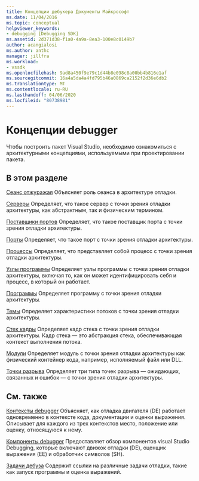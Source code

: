 ```yaml
---
title: Концепции дебукера Документы Майкрософт
ms.date: 11/04/2016
ms.topic: conceptual
helpviewer_keywords:
- debugging [Debugging SDK]
ms.assetid: 2d371d38-f1a0-4a9a-8ea3-100e8c0149b7
author: acangialosi
ms.author: anthc
manager: jillfra
ms.workload:
- vssdk
ms.openlocfilehash: 9ad8a450f9e79c1d44b8e098c8a00bb4b816e1af
ms.sourcegitcommit: 16a4a5da4a4fd795b46a0869ca2152f2d36e6db2
ms.translationtype: MT
ms.contentlocale: ru-RU
ms.lasthandoff: 04/06/2020
ms.locfileid: "80738981"
---
```

# <a name="debugger-concepts"></a>Концепции debugger
Чтобы построить пакет Visual Studio, необходимо ознакомиться с архитектурными концепциями, используемыми при проектировании пакета.

## <a name="in-this-section"></a>В этом разделе
 [Сеанс отжуражая](../../extensibility/debugger/debug-session.md) Объясняет роль сеанса в архитектуре отладки.

 [Серверы](../../extensibility/debugger/servers-visual-studio-sdk.md) Определяет, что такое сервер с точки зрения отладки архитектуры, как абстрактным, так и физическим термином.

 [Поставщики портов](../../extensibility/debugger/port-suppliers.md) Определяет, что такое поставщик порта с точки зрения отладки архитектуры.

 [Порты](../../extensibility/debugger/ports.md) Определяет, что такое порт с точки зрения отладки архитектуры.

 [Процессы](../../extensibility/debugger/processes.md) Определяет, что представляет собой процесс с точки зрения отладки архитектуры.

 [Узлы программы](../../extensibility/debugger/program-nodes.md) Определяет узлы программы с точки зрения отладки архитектуры, включая то, как он может идентифицировать себя и процесс, в который он работает.

 [Программы](../../extensibility/debugger/programs.md) Определяет программу с точки зрения отладки архитектуры.

 [Темы](../../extensibility/debugger/threads.md) Определяет характеристики потоков с точки зрения отладки архитектуры.

 [Стек кадры](../../extensibility/debugger/stack-frames.md) Определяет кадр стека с точки зрения отладки архитектуры. Кадр стека — это абстракция стека, обеспечивающая контекст выполнения потока.

 [Модули](../../extensibility/debugger/modules.md) Определяет модуль с точки зрения отладки архитектуры как физический контейнер кода, например, исполняемый файл или DLL.

 [Точки разрыва](../../extensibility/debugger/breakpoints-visual-studio-sdk.md) Определяет три типа точек разрыва — ожидающих, связанных и ошибок — с точки зрения отладки архитектуры.

## <a name="related-sections"></a>См. также
 [Контексты debugger](../../extensibility/debugger/debugger-contexts.md) Объясняет, как отладка двигателя (DE) работает одновременно в контексте кода, документации и оценки выражения. Описывает для каждого из трех контекстов место, положение или оценку, относящуюся к нему.

 [Компоненты debugger](../../extensibility/debugger/debugger-components.md) Предоставляет обзор компонентов visual Studio Debugging, которые включают движок отладки (DE), оценщик выражения (EE) и обработчик символов (SH).

 [Задачи дебуза](../../extensibility/debugger/debugging-tasks.md) Содержит ссылки на различные задачи отладки, такие как запуск программы и оценка выражений.
